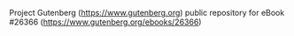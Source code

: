 Project Gutenberg (https://www.gutenberg.org) public repository for eBook #26366 (https://www.gutenberg.org/ebooks/26366)
